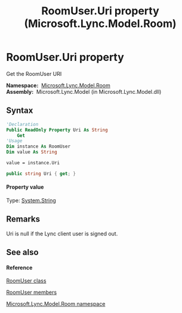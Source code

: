 ﻿---
title: RoomUser.Uri property  (Microsoft.Lync.Model.Room)
TOCTitle: 'Uri property '
ms:assetid: P:Microsoft.Lync.Model.Room.RoomUser.Uri_DI_3_UC_OCS14MrefLyncWPF
ms:mtpsurl: https://msdn.microsoft.com/en-us/library/microsoft.lync.model.room.roomuser.uri_di_3_uc_ocs14mreflyncwpf(v=office.15)
ms:contentKeyID: 48600445
ms.date: 07/28/2014
mtps_version: v=office.15
f1_keywords:
- Microsoft.Lync.Model.Room.RoomUser.Uri
dev_langs:
- CSharp
- JScript
- VB
- other
---

# RoomUser.Uri property

Get the RoomUser URI

**Namespace:**  [Microsoft.Lync.Model.Room](microsoft-lync-model-room-namespace_2.md)  
**Assembly:**  Microsoft.Lync.Model (in Microsoft.Lync.Model.dll)

## Syntax

``` vb
'Declaration
Public ReadOnly Property Uri As String
    Get
'Usage
Dim instance As RoomUser
Dim value As String

value = instance.Uri
```

``` csharp
public string Uri { get; }
```

#### Property value

Type: [System.String](http://msdn2.microsoft.com/en-us/library/s1wwdcbf)  

## Remarks

Uri is null if the Lync client user is signed out.

## See also

#### Reference

[RoomUser class](roomuser-class-microsoft-lync-model-room_2.md)

[RoomUser members](roomuser-members-microsoft-lync-model-room_2.md)

[Microsoft.Lync.Model.Room namespace](microsoft-lync-model-room-namespace_2.md)

